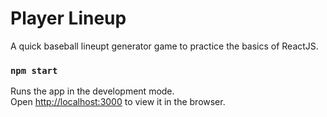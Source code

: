 # Player Lineup
A quick baseball lineupt generator game to practice the basics of ReactJS. 

### `npm start`

Runs the app in the development mode.\
Open [http://localhost:3000](http://localhost:3000) to view it in the browser.

